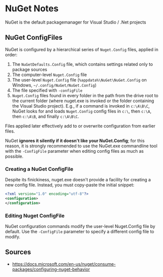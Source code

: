 # NuGet Notes

NuGet is the default packagemanager for Visual Studio / .Net projects

## NuGet ConfigFiles
NuGet is configured by a hierarchical series of `Nuget.Config` files, applied in order:

1. The `NuGetDefaults.Config` file, which contains settings related only to package sources
2. The computer-level `Nuget.Config` file
3. The user-level `Nuget.Config` file (`%appdata%\NuGet\NuGet.Config` on Windows, `~/.config/NuGet/NuGet.Config`)
4. The file specified with `-configFile`
5. `Nuget.Config` files found in every folder in the path from the drive root to the current folder (where nuget.exe is invoked or the folder containing the Visual Studio project). E.g., if a command is invoked in `c:\A\B\C`, NuGet looks for and loads `Nuget.Config` config files in `c:\`, then `c:\A`, then `c:\A\B`, and finally `c:\A\B\C`.

Files applied later effectively add to or overwrite configuration from earlier files.

NuGet **ignores it silently if it doesn't like your NuGet.Config**; for this reason, it is strongly recommended to use the NuGet.exe commandline tool with the `-ConfigFile` parameter when editing config files as much as possible.

### Creating a NuGet ConfigFile
Despite its finickiness, nuget.exe doesn't provide a facility for creating a new config file. Instead, you must copy-paste the initial snippet:

``` XML
<?xml version="1.0" encoding="utf-8"?>
<configuration>
</configuration>
```

### Editing Nuget ConfigFile
NuGet configuration commands modify the user-level Nuget.Config file by default. Use the `-ConfigFile` parameter to specify a different config file to modify.



## Sources
* https://docs.microsoft.com/en-us/nuget/consume-packages/configuring-nuget-behavior
